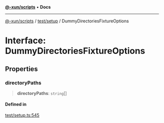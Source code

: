 [**@-xun/scripts**](../../../README.md) • **Docs**

***

[@-xun/scripts](../../../README.md) / [test/setup](../README.md) / DummyDirectoriesFixtureOptions

# Interface: DummyDirectoriesFixtureOptions

## Properties

### directoryPaths

> **directoryPaths**: `string`[]

#### Defined in

[test/setup.ts:545](https://github.com/Xunnamius/xscripts/blob/df637b64db981c14c22a425e27a52a97500c0199/test/setup.ts#L545)
